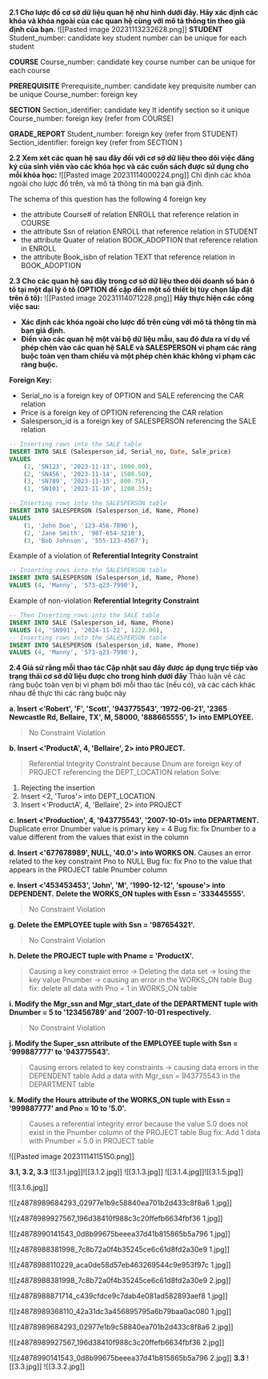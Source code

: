 **2.1 Cho lược đồ cơ sở dữ liệu quan hệ như hình dưới đây. Hãy xác định các khóa
và khóa ngoài của các quan hệ cùng với mô tả thông tin theo giả định của bạn.**
![[Pasted image 20231113232628.png]]
**STUDENT**
Student_number: candidate key 
	student number can be unique for each student

**COURSE**
Course_number:  candidate key
	course number can be unique for each course

**PREREQUISITE**
Prerequisite_number: candidate key
	prequisite number can be unique 
Course_number: foreign key

**SECTION**
Section_identifier: candidate key
	It identify section so it unique  
Course_number: foreign key (refer from COURSE)

**GRADE_REPORT**
Student_number: foreign key (refer from STUDENT)
Section_identifier: foreign key (refer from SECTION )

**2.2  Xem xét các quan hệ sau đây đối với cơ sở dữ liệu theo dõi việc đăng ký của sinh viên vào các khóa học và các cuốn sách được sử dụng cho mỗi khóa học:**
![[Pasted image 20231114000224.png]]
Chỉ định các khóa ngoài cho lược đồ trên, và mô tả thông tin mà bạn giả định.

The schema of this question has the following 4 foreign key
+ the attribute Course# of relation ENROLL that reference relation in COURSE
+ the attribute Ssn of relation ENROLL that reference relation in STUDENT
+ the attribute Quater of relation BOOK_ADOPTION that reference relation in ENROLL
+ the attribute Book_isbn of relation TEXT that reference relation in BOOK_ADOPTION 

**2.3 Cho các quan hệ sau đây trong cơ sở dữ liệu theo dõi doanh số bán ô tô tại một đại lý ô tô (OPTION đề cập đến một số thiết bị tùy chọn lắp đặt trên ô tô):** 
![[Pasted image 20231114071228.png]]
**Hãy thực hiện các công việc sau:**
- **Xác định các khóa ngoài cho lược đồ trên cùng với mô tả thông tin mà bạn giả
định.**
- **Điền vào các quan hệ một vài bộ dữ liệu mẫu, sau đó đưa ra ví dụ về phép chèn
vào các quan hệ SALE và SALESPERSON vi phạm các ràng buộc toàn vẹn tham
chiếu và một phép chèn khác không vi phạm các ràng buộc.**

**Foreign Key:**
+ Serial_no is a foreign key of OPTION and SALE referencing the CAR relation 
+ Price is a foreign key of OPTION referencing the CAR relation 
+ Salesperson_id is a foreign key of SALESPERSON referencing the SALE relation

```sql
-- Inserting rows into the SALE table
INSERT INTO SALE (Salesperson_id, Serial_no, Date, Sale_price)
VALUES
    (1, 'SN123', '2023-11-13', 1000.00),
    (2, 'SN456', '2023-11-14', 1500.50),
    (3, 'SN789', '2023-11-15', 800.75),
    (1, 'SN101', '2023-11-16', 1200.25);

-- Inserting rows into the SALESPERSON table
INSERT INTO SALESPERSON (Salesperson_id, Name, Phone)
VALUES
    (1, 'John Doe', '123-456-7890'),
    (2, 'Jane Smith', '987-654-3210'),
    (3, 'Bob Johnson', '555-123-4567');
```
Example of a violation of **Referential Integrity Constraint** 
```sql
-- Inserting rows into the SALESPERSON table
INSERT INTO SALESPERSON (Salesperson_id, Name, Phone)
VALUES (4, 'Manny', '573-q23-7990'),
```

Example of non-violation **Referential Integrity Constraint**
```sql
-- Then Inserting rows into the SALE table
INSERT INTO SALE (Salesperson_id, Name, Phone)
VALUES (4, 'SN991', '2024-11-22', 1222.00),
-- Inserting rows into the SALESPERSON table
INSERT INTO SALESPERSON (Salesperson_id, Name, Phone)
VALUES (4, 'Manny', '573-q23-7990'),
```

**2.4 Giả sử rằng mỗi thao tác Cập nhật sau đây được áp dụng trực tiếp vào trạng
thái cơ sở dữ liệu được cho trong hình dưới đây** 
Thảo luận về các ràng buộc toàn vẹn bị vi phạm bởi mỗi thao tác (nếu có), và
các cách khác nhau để thực thi các ràng buộc này

**a. Insert <'Robert', 'F', 'Scott', '943775543', '1972-06-21', '2365 Newcastle
Rd, Bellaire, TX', M, 58000, '888665555', 1> into EMPLOYEE.**
> No Constraint Violation

**b. Insert <'ProductA', 4, 'Bellaire', 2> into PROJECT.**
> Referential Integrity Constraint because Dnum are foreign key of PROJECT referencing the DEPT_LOCATION relation 
Solve: 
1) Rejecting the insertion
2) Insert <2, 'Turos'> into DEPT_LOCATION 
3) Insert <'ProductA', 4, 'Bellaire', 2> into PROJECT

**c. Insert <'Production', 4, '943775543', '2007-10-01> into DEPARTMENT.**
Duplicate error Dnumber value is primary key = 4
Bug fix: fix Dnumber to a value different from the values that exist in the column

**d. Insert <'677678989', NULL, '40.0'> into WORKS ON.**
Causes an error related to the key constraint Pno to NULL
Bug fix: fix Pno to the value that appears in the PROJECT table Pnumber column

**e. Insert <'453453453', 'John', 'M', '1990-12-12', 'spouse'> into DEPENDENT.**
**Delete the WORKS_ON tuples with Essn = '333445555'.**
> No Constraint Violation

**g. Delete the EMPLOYEE tuple with Ssn = '987654321'.**
> No Constraint Violation

**h. Delete the PROJECT tuple with Pname = 'ProductX'.**
> Causing a key constraint error → Deleting the data set → losing the key value Pnumber → causing an error in the WORKS_ON table
Bug fix: delete all data with Pno = 1 in WORKS_ON table

**i. Modify the Mgr_ssn and Mgr_start_date of the DEPARTMENT tuple with
Dnumber = 5 to '123456789' and '2007-10-01 respectively.**
> No Constraint Violation

**j. Modify the Super_ssn attribute of the EMPLOYEE tuple with Ssn = '999887777' to '943775543'.**
>Causing errors related to key constraints → causing data errors in the DEPENDENT table
Add a data with Mgr_ssn = 943775543 in the DEPARTMENT table

**k. Modify the Hours attribute of the WORKS_ON tuple with Essn = '999887777' and Pno = 10 to '5.0'.**
> Causes a referential integrity error because the value 5.0 does not exist in the Pnumber column of the PROJECT table
Bug fix: Add 1 data with Pnumber = 5.0 in PROJECT table

![[Pasted image 20231114115150.png]]

**3.1, 3.2, 3.3**
![[3.1.jpg]]![[3.1.2.jpg]]
![[3.1.3.jpg]]
![[3.1.4.jpg]]![[3.1.5.jpg]]

![[3.1.6.jpg]]

![[z4878989684293_02977e1b9c58840ea701b2d433c8f8a6 1.jpg]]

![[z4878989927567_196d38410f988c3c20ffefb6634fbf36 1.jpg]]

![[z4878990141543_0d8b99675beeea37d41b815865b5a796 1.jpg]]


![[z4878988381998_7c8b72a0f4b35245ce6c61d8fd2a30e9 1.jpg]]

![[z4878988110229_aca0de58d57eb463269544c9e953f97c 1.jpg]]

![[z4878988381998_7c8b72a0f4b35245ce6c61d8fd2a30e9 2.jpg]]


![[z4878988871714_c439cfdce9c7dab4e081ad582893aef8 1.jpg]]

![[z4878989368110_42a31dc3a456895795a6b79baa0ac080 1.jpg]]

![[z4878989684293_02977e1b9c58840ea701b2d433c8f8a6 2.jpg]]

![[z4878989927567_196d38410f988c3c20ffefb6634fbf36 2.jpg]]

![[z4878990141543_0d8b99675beeea37d41b815865b5a796 2.jpg]]
**3.3**
![[3.3.jpg]]
![[3.3.2.jpg]]